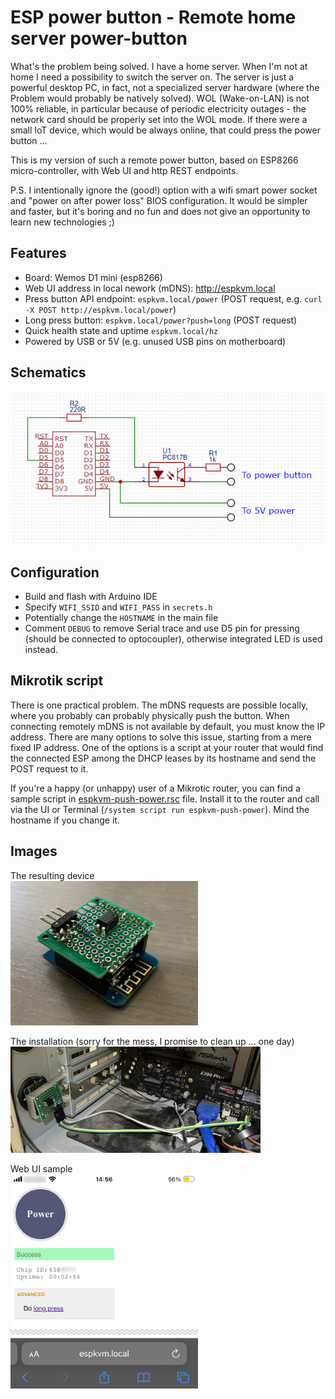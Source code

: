 # ESP power button - Remote home server power-button

What's the problem being solved. I have a home server. When I'm not at home I need a possibility to switch the server on. The server is just a powerful desktop PC, in fact, not a specialized server hardware (where the Problem would probably be natively solved). WOL (Wake-on-LAN) is not 100% reliable, in particular because of periodic electricity outages - the network card should be properly set into the WOL mode. If there were a small IoT device, which would be always online, that could press the power button ...

This is my version of such a remote power button, based on ESP8266 micro-controller, with Web UI and http REST endpoints.

P.S. I intentionally ignore the (good!) option with a wifi smart power socket and "power on after power loss" BIOS configuration. It would be simpler and faster, but it's boring and no fun and does not give an opportunity to learn new technologies ;)

## Features

- Board: Wemos D1 mini (esp8266)
- Web UI address in local nework (mDNS): http://espkvm.local
- Press button API endpoint: `espkvm.local/power` (POST request, e.g. `curl -X POST http://espkvm.local/power`)
- Long press button: `espkvm.local/power?push=long` (POST request)
- Quick health state and uptime `espkvm.local/hz`
- Powered by USB or 5V (e.g. unused USB pins on motherboard)

## Schematics

![Electric schema](design/electric-schema.png)

## Configuration

- Build and flash with Arduino IDE
- Specify `WIFI_SSID` and `WIFI_PASS` in `secrets.h`
- Potentially change the `HOSTNAME` in the main file
- Comment `DEBUG` to remove Serial trace and use D5 pin for pressing (should be connected to optocoupler), otherwise integrated LED is used instead.

## Mikrotik script

There is one practical problem. The mDNS requests are possible locally, where you probably can probably physically push the button. When connecting remotely mDNS is not available by default, you must know the IP address. There are many options to solve this issue, starting from a mere fixed IP address. One of the options is a script at your router that would find the connected ESP among the DHCP leases by its hostname and send the POST request to it. 

If you're a happy (or unhappy) user of a Mikrotic router, you can find a sample script in [espkvm-push-power.rsc](./espkvm-push-power.rsc) file. Install it to the router and call via the UI or Terminal (`/system script run espkvm-push-power`). Mind the hostname if you change it.

## Images

The resulting device  
<img src="design/board.jpg" alt="Board" width="300"/>

The installation (sorry for the mess, I promise to clean up ... one day)  
<img src="design/messy-installation.jpg" alt="Installation (sorry for the mess)" width="400"/>

Web UI sample  
<img src="design/UI-sample.png" alt="UI sample" width="300"/>
